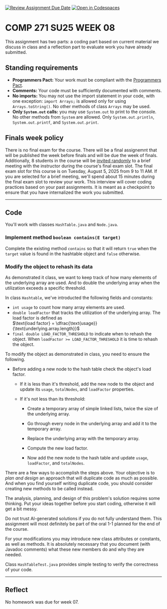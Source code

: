 [![Review Assignment Due Date](https://classroom.github.com/assets/deadline-readme-button-22041afd0340ce965d47ae6ef1cefeee28c7c493a6346c4f15d667ab976d596c.svg)](https://classroom.github.com/a/47r_Cu5q)
[![Open in Codespaces](https://classroom.github.com/assets/launch-codespace-2972f46106e565e64193e422d61a12cf1da4916b45550586e14ef0a7c637dd04.svg)](https://classroom.github.com/open-in-codespaces?assignment_repo_id=19961787)
# COMP 271 SU25 WEEK 08

This assignment has two parts: a coding part based on current material we discuss in class and a reflection part to evaluate work you have already submitted.


## Standing requirements

* **Programmers Pact:** Your work must be compliant with the [Programmers Pact](./ProgrammerPact.pdf). 
* **Comments:** Your code must be sufficiently documented with comments.
* **No imports:** You may not use the import statement in your code, with one exception: `import Arrays;` is allowed only for using `Arrays.toString()`. No other methods of class `Arrays` may be used.
* **Only `System.out` calls:** you may use `System.out` to print to the console. No other methods from `System` are allowed. Only `System.out.println`, `System.out.printf`, and `System.out.print`. 


## Finals week policy

There is no final exam for the course. There will be a final assignemnt that will be published the week before finals and will be due the week of finals. Additionally, 8 students in the course will be [invited randomly](https://github.com/lgreco/random-selection-final-oral) to a brief meeting with the instructor during the course's final exam slot. The final exam slot for this course is on Tuesday, August 5, 2025 from 9 to 11 AM. If you are selected for a brief meeting, we'll spend about 15 minutes during the final exam slot to review your work. This interview will cover coding practices based on your past assignments. It is meant as a checkpoint to ensure that you have internalized the work you submitted.

---


## Code

You'll work with classes `HashTable.java` and `Node.java`.


### Implement method `boolean contains(E target)`

Complete the existing method `contains` so that it will return `true` when the `target` value is found in the hashtable object and `false` otherwise.


### Modify the object to rehash its data

As demonstrated it class, we want to keep track of how many elements of the underlying array are used. And to double the underlying array when the utilization exceeds a specific threshold.

In class `Hashtable`, we've introducted the following fields and constants:

* `int usage` to count how many array elements are used. 
* `double loadFactor` that tracks the utilization of the underlying array. The load factor is defined as<br/> $\text{load factor} = \dfrac{\text{usage}}{\text{underlying.array.length}}$<br/>
* `final double LOAD_FACTOR_THRESHOLD` to indicate when to rehash the object. When `loadFactor >= LOAD_FACTOR_THRESHOLD` it is time to rehash the object.

To modify the object as demonstrated in class, you need to ensure the following.

* Before adding a new node to the hash table check the object's load factor. 

  * If it is less than it's threshold, add the new node to the object and update its `usage`, `totalNodes`, and `loadFactor` properties.

  * If it's not less than its threshold:

    * Create a temporary array of simple linked lists, twice the size of the underlying array.

    * Go through every node in the underlying array and add it to the temporary array.

    * Replace the underlying array with the temporary array.

    * Compute the new load factor.

    * Now add the new node to the hash table and update `usage`, `loadFactor`, and `totalNodes`.

There are a few ways to accomplish the steps above. Your objective is to *plan and design* an approach that will duplicate code as much as possible. And when you find yourself writing duplicate code, you should consider creating new methods to be called instead.

The analysis, planning, and design of this problem's solution requires some thinking. Put your ideas together before you start coding, otherwise it will get a bit messy.

Do not trust AI-generated solutions if you do not fully understand them. This assignment will most definitely be part of the oral 1-1 planned for the end of the course.

For your modifications you may introduce new class attributes or constants, as well as methods. It is absolutely necessary that you document (with Javadoc comments) what these new members do and why they are needed.

Class `HashTableTest.java` provides simple testing to verify the correctness of your code.

---

## Reflect

No homework was due for week 07.
